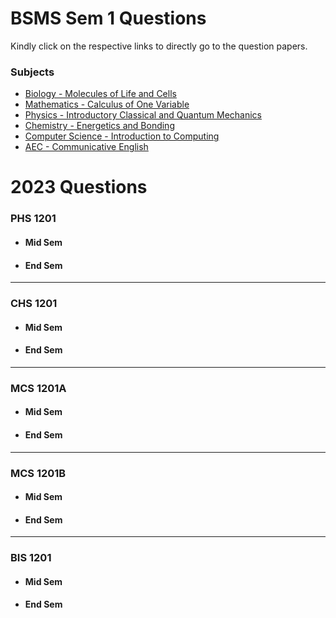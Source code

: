 # BSMS Sem 1 Questions 

Kindly click on the respective links to directly go to the question papers.

### Subjects
- [Biology - Molecules of Life and Cells](BIS1101.pdf)
- [Mathematics - Calculus of One Variable](MCS1101A.pdf)
- [Physics - Introductory Classical and Quantum Mechanics](PHS1101.pdf)
- [Chemistry - Energetics and Bonding](CHS1101.pdf)
- [Computer Science - Introduction to Computing](MCS1101B.pdf)
- [AEC - Communicative English](AEC1101.pdf)

# 2023 Questions
### PHS 1201
- #### Mid Sem
- #### End Sem
---
### CHS 1201
- #### Mid Sem
- #### End Sem
---
### MCS 1201A
- #### Mid Sem
- #### End Sem
---
### MCS 1201B
- #### Mid Sem
- #### End Sem
---
### BIS 1201
- #### Mid Sem
- #### End Sem
